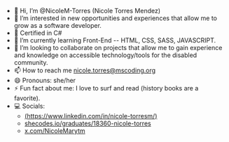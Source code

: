 - 👋 Hi, I’m @NicoleM-Torres (Nicole Torres Mendez)
- 👀 I’m interested in new opportunities and experiences that allow me to grow as a software developer.
- 📜 Certified in C#
- 🌱 I’m currently learning Front-End -- HTML, CSS, SASS, JAVASCRIPT.
- 💞️ I’m looking to collaborate on projects that allow me to gain experience and knowledge on accessible technology/tools for the disabled community.
- 📫 How to reach me nicole.torres@mscoding.org
- 😄 Pronouns: she/her
- ⚡ Fun fact about me: I love to surf and read (history books are a favorite). 
- 💻 Socials:
    * [(https://www.linkedin.com/in/nicole-torresm/)](https://www.linkedin.com/in/nicole-torresm/)
    * [shecodes.io/graduates/18360-nicole-torres](https://www.shecodes.io/graduates/18360-nicole-torres)
    * [x.com/NicoleMarytm](https://x.com/NicoleMarytm)
    
    
